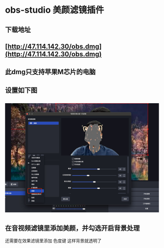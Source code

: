 # obs-studio 美颜滤镜插件
下载地址
-------
[http://47.114.142.30/obs.dmg](http://47.114.142.30/obs.dmg)
-------
此dmg只支持苹果M芯片的电脑
-------
设置如下图
-------
![1](assets/1.jpg)
-------
在音视频滤镜里添加美颜，并勾选开启背景处理
-------
还需要在效果滤镜里添加 色度键  这样背景就透明了

